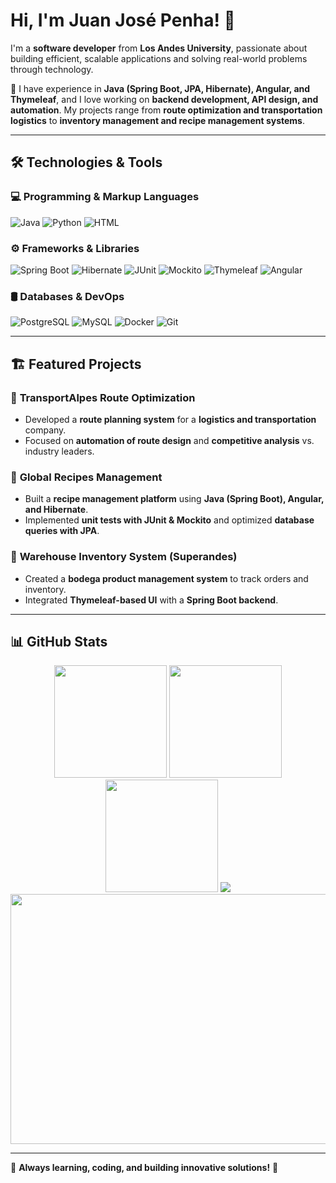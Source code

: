 # Hi, I'm Juan José Penha! 👋  

I'm a **software developer** from **Los Andes University**, passionate about building efficient, scalable applications and solving real-world problems through technology.  

🚀 I have experience in **Java (Spring Boot, JPA, Hibernate), Angular, and Thymeleaf**, and I love working on **backend development, API design, and automation**. My projects range from **route optimization and transportation logistics** to **inventory management and recipe management systems**.  

---

## 🛠️ Technologies & Tools  

### 💻 Programming & Markup Languages  
![Java](https://img.shields.io/badge/Java-ED8B00?style=for-the-badge&logo=openjdk&logoColor=white)
![Python](https://img.shields.io/badge/Python-3776AB?style=for-the-badge&logo=python&logoColor=white)
![HTML](https://img.shields.io/badge/HTML5-E34F26?style=for-the-badge&logo=html5&logoColor=white)

### ⚙️ Frameworks & Libraries  
![Spring Boot](https://img.shields.io/badge/Spring%20Boot-6DB33F?style=for-the-badge&logo=springboot&logoColor=white)
![Hibernate](https://img.shields.io/badge/Hibernate-59666C?style=for-the-badge&logo=hibernate&logoColor=white)
![JUnit](https://img.shields.io/badge/JUnit-25A162?style=for-the-badge&logo=junit5&logoColor=white)
![Mockito](https://img.shields.io/badge/Mockito-FFCA28?style=for-the-badge&logo=java&logoColor=black)
![Thymeleaf](https://img.shields.io/badge/Thymeleaf-005F0F?style=for-the-badge&logo=thymeleaf&logoColor=white)
![Angular](https://img.shields.io/badge/Angular-DD0031?style=for-the-badge&logo=angular&logoColor=white)

### 🛢️ Databases & DevOps  
![PostgreSQL](https://img.shields.io/badge/PostgreSQL-336791?style=for-the-badge&logo=postgresql&logoColor=white)
![MySQL](https://img.shields.io/badge/MySQL-4479A1?style=for-the-badge&logo=mysql&logoColor=white)
![Docker](https://img.shields.io/badge/Docker-2496ED?style=for-the-badge&logo=docker&logoColor=white)
![Git](https://img.shields.io/badge/Git-F05032?style=for-the-badge&logo=git&logoColor=white)

---

## 🏗️ Featured Projects  
### 📌 **TransportAlpes Route Optimization**  
- Developed a **route planning system** for a **logistics and transportation** company.  
- Focused on **automation of route design** and **competitive analysis** vs. industry leaders.  

### 📌 **Global Recipes Management**  
- Built a **recipe management platform** using **Java (Spring Boot), Angular, and Hibernate**.  
- Implemented **unit tests with JUnit & Mockito** and optimized **database queries with JPA**.  

### 📌 **Warehouse Inventory System (Superandes)**  
- Created a **bodega product management system** to track orders and inventory.  
- Integrated **Thymeleaf-based UI** with a **Spring Boot backend**.  

---

## 📊 GitHub Stats  
<div align="center">
  <img height="180em" src="https://github-readme-stats.vercel.app/api?username=juanjosepenha4199&show_icons=true&theme=tokyonight" />
  <img height="180em" src="https://github-readme-streak-stats.herokuapp.com/?user=juanjosepenha4199&theme=tokyonight" />
  <img height="180em" src="https://github-readme-stats.vercel.app/api/top-langs/?username=juanjosepenha4199&layout=compact&theme=tokyonight" />
  <img src="https://github-profile-trophy.vercel.app/?username=juanjosepenha4199&theme=tokyonight&no-frame=true&margin-w=15" />
  <img src="https://github-readme-activity-graph.vercel.app/graph?username=juanjosepenha4199&theme=tokyonight&bg_color=1a1b27&color=00ffff&line=ff00ff&point=ffffff&area=true&hide_border=true" width="800" height="400" />



</div>

---

🎯 **Always learning, coding, and building innovative solutions!** 🚀
